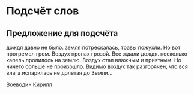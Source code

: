
# Подсчёт слов
## Предложение для подсчёта

дождя давно не было. земля потрескалась, травы пожухли. Но вот прогремел гром. Воздух пропах грозой. Все ждали дождя. несколько капель пролилось на землю. Воздух стал влажным и приятным. Но ничего больше не произошло. Видимо воздух так разгорячен, что вся влага испарилась не долетая до Земли...

Воеводин Кирилл
